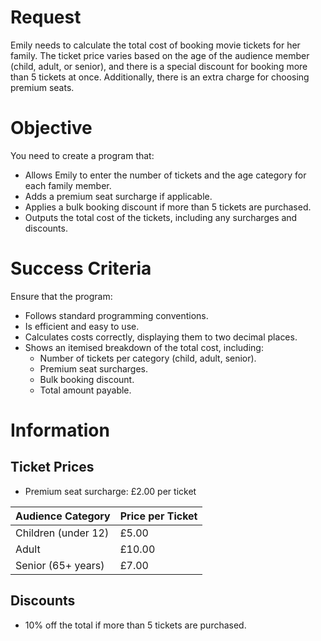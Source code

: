 # Request

Emily needs to calculate the total cost of booking movie tickets for her family. 
The ticket price varies based on the age of the audience member (child, adult, or senior), and there is a special discount for booking more than 5 tickets at once. 
Additionally, there is an extra charge for choosing premium seats.


# Objective

You need to create a program that:

- Allows Emily to enter the number of tickets and the age category for each family member.
- Adds a premium seat surcharge if applicable.
- Applies a bulk booking discount if more than 5 tickets are purchased.
- Outputs the total cost of the tickets, including any surcharges and discounts.

# Success Criteria

Ensure that the program:

- Follows standard programming conventions.
- Is efficient and easy to use.
- Calculates costs correctly, displaying them to two decimal places.
- Shows an itemised breakdown of the total cost, including:
  - Number of tickets per category (child, adult, senior).
  - Premium seat surcharges.
  - Bulk booking discount.
  - Total amount payable.

# Information

## Ticket Prices
- Premium seat surcharge: £2.00 per ticket

| Audience Category		| Price per Ticket | 
| --------------------	| ---------------- | 
| Children (under 12)   | £5.00            |
| Adult					| £10.00           | 
| Senior (65+ years)    | £7.00            | 

## Discounts

- 10% off the total if more than 5 tickets are purchased.
